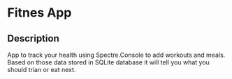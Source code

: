 # Fitnes App

## Description 

App to track your health using Spectre.Console to add workouts and meals. Based 
on those data stored in SQLite database it will tell you what you should trian 
or eat next.
